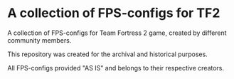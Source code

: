 A collection of FPS-configs for TF2
=========================================

A collection of FPS-configs for Team Fortress 2 game, created by different community members.

This repository was created for the archival and historical purposes.

All FPS-configs provided "AS IS" and belongs to their respective creators.
